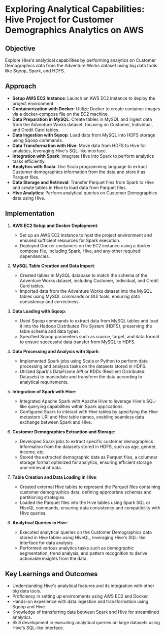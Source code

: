 
# Exploring Analytical Capabilities: Hive Project for Customer Demographics Analytics on AWS

## Objective
Explore Hive's analytical capabilities by performing analytics on Customer Demographics data from the Adventure Works dataset using big data tools like Sqoop, Spark, and HDFS.

## Approach
- **Setup AWS EC2 Instance**: Launch an AWS EC2 instance to deploy the project environment.
- **Containerization with Docker**: Utilize Docker to create container images via a docker-compose file on the EC2 machine.
- **Data Preparation in MySQL**: Create tables in MySQL and ingest data from the Adventure Works dataset, focusing on Customer, Individual, and Credit Card tables.
- **Data Ingestion with Sqoop**: Load data from MySQL into HDFS storage using Sqoop commands.
- **Data Transformation with Hive**: Move data from HDFS to Hive for analytics, leveraging Hive's SQL-like interface.
- **Integration with Spark**: Integrate Hive into Spark to perform analytics tasks efficiently.
- **Analytics with Scala**: Use Scala programming language to extract Customer demographics information from the data and store it as Parquet files.
- **Data Storage and Retrieval**: Transfer Parquet files from Spark to Hive and create tables in Hive to load data from Parquet files.
- **Hive Analytics**: Perform analytical queries on Customer Demographics data using Hive.

## Implementation

1. **AWS EC2 Setup and Docker Deployment**:
   - Set up an AWS EC2 instance to host the project environment and ensured sufficient resources for Spark execution.
   - Deployed Docker containers on the EC2 instance using a docker-compose file, including Spark, Hive, and any other required dependencies.

2. **MySQL Table Creation and Data Import**:
   - Created tables in MySQL database to match the schema of the Adventure Works dataset, including Customer, Individual, and Credit Card tables.
   - Imported data from the Adventure Works dataset into the MySQL tables using MySQL commands or GUI tools, ensuring data consistency and correctness.

3. **Data Loading with Sqoop**:
   - Used Sqoop commands to extract data from MySQL tables and load it into the Hadoop Distributed File System (HDFS), preserving the table schema and data types.
   - Specified Sqoop parameters such as source, target, and data format to ensure successful data transfer from MySQL to HDFS.

4. **Data Processing and Analysis with Spark**:
   - Implemented Spark jobs using Scala or Python to perform data processing and analysis tasks on the datasets stored in HDFS.
   - Utilized Spark's DataFrame API or RDDs (Resilient Distributed Datasets) to manipulate and transform the data according to analytical requirements.

5. **Integration of Spark with Hive**:
   - Integrated Apache Spark with Apache Hive to leverage Hive's SQL-like querying capabilities within Spark applications.
   - Configured Spark to interact with Hive tables by specifying the Hive metastore URI and Hive table names, enabling seamless data exchange between Spark and Hive.

6. **Customer Demographics Extraction and Storage**:
   - Developed Spark jobs to extract specific customer demographics information from the datasets stored in HDFS, such as age, gender, income, etc.
   - Stored the extracted demographic data as Parquet files, a columnar storage format optimized for analytics, ensuring efficient storage and retrieval of data.

7. **Table Creation and Data Loading in Hive**:
   - Created external Hive tables to represent the Parquet files containing customer demographics data, defining appropriate schemas and partitioning strategies.
   - Loaded the Parquet files into the Hive tables using Spark SQL or HiveQL commands, ensuring data consistency and compatibility with Hive queries.

8. **Analytical Queries in Hive**:
   - Executed analytical queries on the Customer Demographics data stored in Hive tables using HiveQL, leveraging Hive's SQL-like interface for data analysis.
   - Performed various analytics tasks such as demographic segmentation, trend analysis, and pattern recognition to derive actionable insights from the data.


## Key Learnings and Outcomes

- Understanding Hive's analytical features and its integration with other big data tools.
- Proficiency in setting up environments using AWS EC2 and Docker.
- Hands-on experience with data ingestion and transformation using Sqoop and Hive.
- Knowledge of transferring data between Spark and Hive for streamlined analytics.
- Skill development in executing analytical queries on large datasets using Hive's SQL-like interface.
